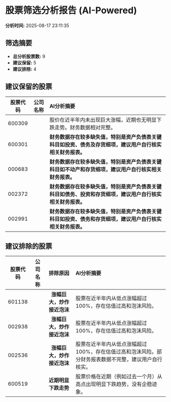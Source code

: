 # 股票筛选分析报告 (AI-Powered)

**分析时间:** 2025-08-17 23:11:35

## 筛选摘要

- **总分析股票数:** 9
- **建议保留:** 5
- **建议排除:** 4

## 建议保留的股票

| 股票代码 | 公司名称 | AI分析摘要 |
|:---:|:---:|:---|
| 600309 |  | 股价在近半年内未出现巨大涨幅，近期也无明显下跌走势。财务数据相对完整。 |
| 600301 |  | **财务数据存在较多缺失值，特别是资产负债表关键科目如投资、债务及存货细项，建议用户自行核实相关财务报表。** |
| 000683 |  | **财务数据存在较多缺失值，特别是资产负债表关键科目如不动产和存货细项，建议用户自行核实相关财务报表。** |
| 002372 |  | **财务数据存在较多缺失值，特别是资产负债表关键科目如债务、投资和存货细项，建议用户自行核实相关财务报表。** |
| 002991 |  | **财务数据存在较多缺失值，特别是资产负债表关键科目如投资、债务和存货细项，建议用户自行核实相关财务报表。** |

## 建议排除的股票

| 股票代码 | 公司名称 | 排除原因 | AI分析摘要 |
|:---:|:---:|:---:|:---|
| 601138 |  | **涨幅巨大，炒作接近泡沫** | 股票在近半年内从低点涨幅超过100%，存在估值过高和泡沫风险。 |
| 002938 |  | **涨幅巨大，炒作接近泡沫** | 股票在近半年内从低点涨幅超过100%，存在估值过高和泡沫风险。 |
| 002536 |  | **涨幅巨大，炒作接近泡沫** | 股票在近半年内从低点涨幅超过100%，存在估值过高和泡沫风险。部分财务报表数据不完整，建议用户自行核实。 |
| 600519 |  | **近期明显下跌走势** | 股票价格在近期（例如过去一个月）从高点出现明显下跌趋势，没有企稳迹象。 |
